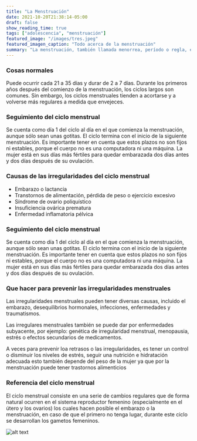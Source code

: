 ```yaml
---
title: "La Menstruación"
date: 2021-10-20T21:38:14-05:00
draft: false
show_reading_time: true
tags: ["adolescencia", "menstruación"]
featured_image: "/images/tres.jpeg"
featured_imagen_caption: "Todo acerca de la menstruación"
summary: "La menstruación, también llamada menorrea, período o regla, es la expulsión de sangre y mucosa que experimentan algunas hembras mamíferas ​ desde el endometrio y hacia la vagina. En las hembras humanas esto ocurre durante un promedio de entre tres y siete días cada mes. Wikipedia."
---
```


### **Cosas normales** 
Puede ocurrir cada 21 a 35 días y durar de 2 a 7 días. Durante los primeros años después del comienzo de la menstruación, los ciclos largos son comunes. Sin embargo, los ciclos menstruales tienden a acortarse y a volverse más regulares a medida que envejeces.

### **Seguimiento del ciclo menstrual**
Se cuenta como día 1 del ciclo al día en el que comienza la menstruación, aunque sólo sean unas gotitas. El ciclo termina con el inicio de la siguiente menstruación. Es importante tener en cuenta que estos plazos no son fijos ni estables, porque el cuerpo no es una computadora ni una máquina. La mujer está en sus días más fértiles para quedar embarazada dos días antes y dos días después de su ovulación.

### **Causas de las irregularidades del ciclo menstrual**
- Embarazo o lactancia
- Transtornos de alimentación, pérdida de peso o ejercicio excesivo
- Síndrome de ovario poliquístico
- Insuficiencia ovárica prematura
- Enfermedad inflamatoria pélvica

### **Seguimiento del ciclo menstrual**
Se cuenta como día 1 del ciclo al día en el que comienza la menstruación, aunque sólo sean unas gotitas. El ciclo termina con el inicio de la siguiente menstruación. Es importante tener en cuenta que estos plazos no son fijos ni estables, porque el cuerpo no es una computadora ni una máquina. La mujer está en sus días más fértiles para quedar embarazada dos días antes y dos días después de su ovulación.

### **Que hacer para prevenir las irregularidades menstruales**
Las irregularidades menstruales pueden tener diversas causas, incluido el embarazo, desequilibrios hormonales, infecciones, enfermedades y traumatismos.

Las irregulares menstruales también se puede dar por enfermedades subyacente, por ejemplo: genética de irregularidad menstrual, menopausia, estrés o efectos secundarios de medicamentos. 

A veces para prevenir loa retrasos o las irregularidades, es tener un control o disminuir los niveles de estrés, seguir una nutrición e hidratación adecuada esto también depende del peso de la mujer ya que por la menstruación puede tener trastornos alimenticios

### **Referencia del ciclo menstrual**
El ciclo menstrual consiste en una serie de cambios regulares que de forma natural ocurren en el sistema reproductor femenino (especialmente en el útero y los ovarios) los cuales hacen posible el embarazo o la menstruación, en caso de que el primero no tenga lugar, durante este ciclo se desarrollan los gametos femeninos.

![alt text](/images/uno.jpeg)